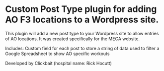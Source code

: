 # Custom Post Type plugin for adding AO F3 locations to a Wordpress site.

This plugin will add a new post type to your Wordpress site to allow entries of AO locations. It was created specifically for the MECA website.

Includes:
Custom field for each post to store a string of data used to filter a Google Spreadsheet to show AO specific workouts

Developed by Clickbait (hospital name: Rick Hocutt)